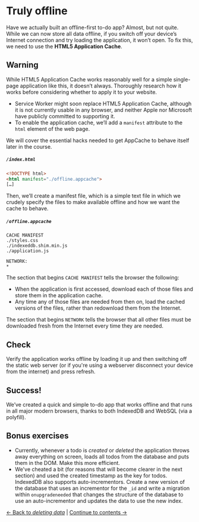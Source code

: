 # Truly offline

Have we actually built an offline-first to-do app?  Almost, but not quite.  While we can now store all data offline, if you switch off your device’s Internet connection and try loading the application, it won’t open.  To fix this, we need to use the **HTML5 Application Cache**.

## Warning

While HTML5 Application Cache works reasonably well for a simple single-page application like this, it doesn’t always. Thoroughly research how it works before considering whether to apply it to your website.

- Service Worker might soon replace HTML5 Application Cache, although it is not currently usable in any browser, and neither Apple nor Microsoft have publicly committed to supporting it.
- To enable the application cache, we’ll add a `manifest` attribute to the `html` element of the web page.

We will cover the essential hacks needed to get AppCache to behave itself later in the course.

##### `/index.html`

```html
<!DOCTYPE html>
<html manifest="./offline.appcache">
[…]
```

Then, we’ll create a manifest file, which is a simple text file in which we crudely specify the files to make available offline and how we want the cache to behave.

##### `/offline.appcache`

```
CACHE MANIFEST
./styles.css
./indexeddb.shim.min.js
./application.js

NETWORK:
*
```

The section that begins `CACHE MANIFEST` tells the browser the following:

- When the application is first accessed, download each of those files and store them in the application cache.
- Any time any of those files are needed from then on, load the cached versions of the files, rather than redownload them from the Internet.

The section that begins `NETWORK` tells the browser that all other files must be downloaded fresh from the Internet every time they are needed.

## Check

Verify the application works offline by loading it up and then switching off the static web server (or if you're using a webserver disconnect your device from the internet) and press refresh.

## Success!

We’ve created a quick and simple to-do app that works offline and that runs in all major modern browsers, thanks to both IndexedDB and WebSQL (via a polyfill).

## Bonus exercises

- Currently, whenever a todo is *created* or *deleted* the application throws away everything on screen, loads all todos from the database and puts them in the DOM.  Make this more efficient.
- We've cheated a bit (for reasons that will become clearer in the next section) and used the created timestamp as the key for todos.  IndexedDB also supports auto-incrementors.  Create a new version of the database that uses an incrementor for the `_id` and write a migration within `onupgradeneeded` that changes the structure of the database to use an auto-incrementor and updates the data to use the new index.

[← Back to *deleting data*](../09-deleting-data) | [Continue to contents →](https://github.com/matthew-andrews/workshop-making-it-work-offline)
